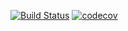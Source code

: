 [![Build Status](https://app.travis-ci.com/Constantine-M/job4j_design.svg?branch=main)](https://app.travis-ci.com/Constantine-M/job4j_design)
[![codecov](https://codecov.io/gh/Constantine-M/job4j_design/branch/master/graph/badge.svg?token=CN5NHAF1T3)](https://codecov.io/gh/Constantine-M/job4j_design)